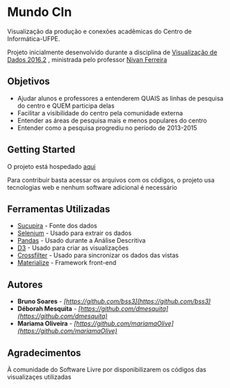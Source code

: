 # Mundo CIn
Visualização da produção e conexões acadêmicas do Centro de Informática-UFPE.


Projeto inicialmente desenvolvido durante a disciplina de [Visualização de Dados 2016.2](http://www.cin.ufpe.br/~nivan/teaching/data_vis/fall_2016/website/) , ministrada pelo professor [Nivan Ferreira](http://www.cin.ufpe.br/~nivan/)

## Objetivos
* Ajudar alunos e professores a entenderem QUAIS as linhas de pesquisa do centro e QUEM participa delas
* Facilitar a visibilidade do centro pela comunidade externa 
* Entender as áreas de pesquisa mais e menos populares do centro
* Entender como a pesquisa progrediu no período de 2013-2015


## Getting Started
O projeto está hospedado [aqui](https://dhsm.github.io/PRODUCAOACADEMICA-visualizacao-2016-2/)

Para contribuir basta acessar os arquivos com os códigos, o projeto usa tecnologias web e nenhum software adicional é necessário

## Ferramentas Utilizadas
* [Sucupira](https://sucupira.capes.gov.br/sucupira/) - Fonte dos dados
* [Selenium](http://www.seleniumhq.org/) - Usado para extrair os dados
* [Pandas](http://pandas.pydata.org/) - Usado durante a Análise Descritiva
* [D3](https://d3js.org/) - Usado para criar as visualizações
* [Crossfilter](http://square.github.io/crossfilter/) - Usado para sincronizar os dados das vistas
* [Materialize](http://materializecss.com/) - Framework front-end

## Autores
* **Bruno Soares** - *[https://github.com/bss3](https://github.com/bss3)*
* **Déborah Mesquita** - *[https://github.com/dmesquita](https://github.com/dmesquita)*
* **Mariama Oliveira** - *[https://github.com/mariamaOlive](https://github.com/mariamaOlive)*

## Agradecimentos
À comunidade do Software Livre por disponibilizarem os códigos das visualizaçes utilizadas

